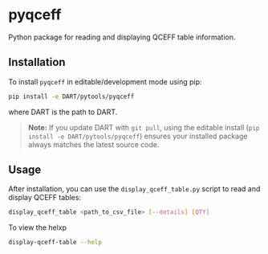 # pyqceff

Python package for reading and displaying QCEFF table information.

## Installation

To install `pyqceff` in editable/development mode using pip:

   ```sh
   pip install -e DART/pytools/pyqceff
   ```

where DART is the path to DART.

> **Note:** If you update DART with `git pull`, using the editable install (`pip install -e DART/pytools/pyqceff`) ensures your installed package always matches the latest source code.


## Usage

After installation, you can use the `display_qceff_table.py` script to read and display QCEFF tables:

```sh
display_qceff_table <path_to_csv_file> [--details] [QTY]
```

To view the helxp

```sh
display-qceff-table --help
```


